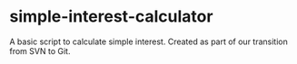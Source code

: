 # simple-interest-calculator
 A basic script to calculate simple interest. Created as part of our transition from SVN to Git.
